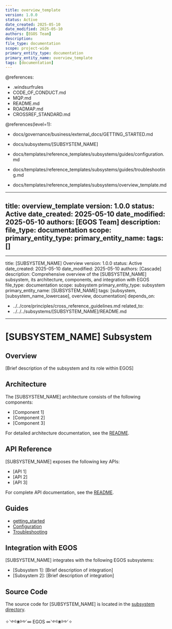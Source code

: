 ```yaml
---
title: overview_template
version: 1.0.0
status: Active
date_created: 2025-05-10
date_modified: 2025-05-10
authors: [EGOS Team]
description: 
file_type: documentation
scope: project-wide
primary_entity_type: documentation
primary_entity_name: overview_template
tags: [documentation]
---
```


@references:
- .windsurfrules
- CODE_OF_CONDUCT.md
- MQP.md
- README.md
- ROADMAP.md
- CROSSREF_STANDARD.md

@references(level=1):
  - docs/governance/business/external_docs/GETTING_STARTED.md
  - docs/subsystems/[SUBSYSTEM_NAME]
  - docs/templates/reference_templates/subsystems/guides/configuration.md
  - docs/templates/reference_templates/subsystems/guides/troubleshooting.md





  - docs/templates/reference_templates/subsystems/overview_template.md

---

title: overview_template
version: 1.0.0
status: Active
date_created: 2025-05-10
date_modified: 2025-05-10
authors: [EGOS Team]
description:
file_type: documentation
scope:
primary_entity_type:
primary_entity_name:
tags: []
---

---
title: [SUBSYSTEM_NAME] Overview
version: 1.0.0
status: Active
date_created: 2025-05-10
date_modified: 2025-05-10
authors: [Cascade]
description: Comprehensive overview of the [SUBSYSTEM_NAME] subsystem, its architecture, components, and integration with EGOS
file_type: documentation
scope: subsystem
primary_entity_type: subsystem
primary_entity_name: [SUBSYSTEM_NAME]
tags: [subsystem, [subsystem_name_lowercase], overview, documentation]
depends_on:

- ../../core/principles/cross_reference_guidelines.md
related_to:
- ../../../subsystems/[SUBSYSTEM_NAME]/README.md

---

# [SUBSYSTEM_NAME] Subsystem

## Overview

[Brief description of the subsystem and its role within EGOS]

## Architecture

The [SUBSYSTEM_NAME] architecture consists of the following components:

- [Component 1]
- [Component 2]
- [Component 3]

For detailed architecture documentation, see the [README](../../../governance/business/github_updates/README.md).

## API Reference

[SUBSYSTEM_NAME] exposes the following key APIs:

- [API 1]
- [API 2]
- [API 3]

For complete API documentation, see the [README](../../../governance/business/github_updates/README.md).

## Guides

- [getting_started](../../../governance/business/external_docs/GETTING_STARTED.md)
- [Configuration](./guides/configuration.md)
- [Troubleshooting](./guides/troubleshooting.md)

## Integration with EGOS

[SUBSYSTEM_NAME] integrates with the following EGOS subsystems:

- [Subsystem 1]: [Brief description of integration]
- [Subsystem 2]: [Brief description of integration]

## Source Code

The source code for [SUBSYSTEM_NAME] is located in the [subsystem directory](../../../subsystems/[SUBSYSTEM_NAME]/).

✧༺❀༻∞ EGOS ∞༺❀༻✧